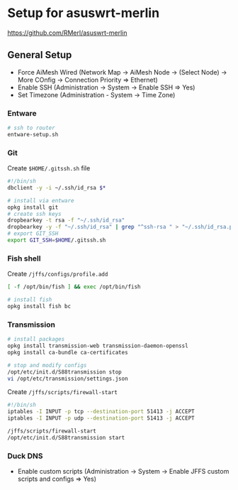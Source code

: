 # Setup for asuswrt-merlin
https://github.com/RMerl/asuswrt-merlin

## General Setup
* Force AiMesh Wired (Network Map -> AiMesh Node -> (Select Node) -> More COnfig -> Connection Priority => Ethernet)
* Enable SSH (Administration -> System -> Enable SSH => Yes)
* Set Timezone (Administration - System -> Time Zone)

### Entware
```bash
# ssh to router
entware-setup.sh
```

### Git
Create `$HOME/.gitssh.sh` file
```bash
#!/bin/sh
dbclient -y -i ~/.ssh/id_rsa $*
```

```bash
# install via entware
opkg install git
# create ssh keys
dropbearkey -t rsa -f "~/.ssh/id_rsa"
dropbearkey -y -f "~/.ssh/id_rsa" | grep "^ssh-rsa " > "~/.ssh/id_rsa.pub"
# export GIT_SSH
export GIT_SSH=$HOME/.gitssh.sh
```

### Fish shell
Create `/jffs/configs/profile.add`
```bash
[ -f /opt/bin/fish ] && exec /opt/bin/fish
```

```bash
# install fish
opkg install fish bc
```

### Transmission
```bash
# install packages
opkg install transmission-web transmission-daemon-openssl
opkg install ca-bundle ca-certificates

# stop and modify configs
/opt/etc/init.d/S88transmission stop
vi /opt/etc/transmission/settings.json
```

Create `/jffs/scripts/firewall-start`
```bash
#!/bin/sh
iptables -I INPUT -p tcp --destination-port 51413 -j ACCEPT
iptables -I INPUT -p udp --destination-port 51413 -j ACCEPT
```

```bash
/jffs/scripts/firewall-start
/opt/etc/init.d/S88transmission start
```

### Duck DNS
* Enable custom scripts (Administration -> System -> Enable JFFS custom scripts and configs	=> Yes)




